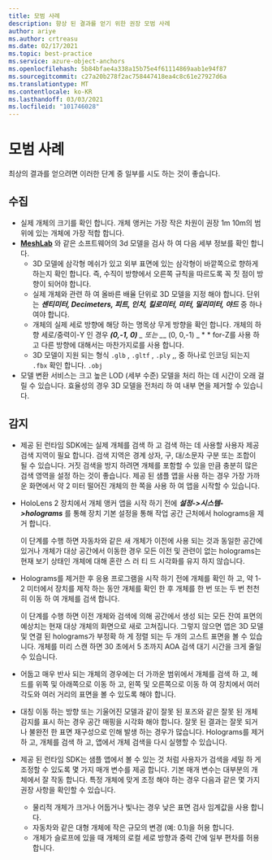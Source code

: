 ```yaml
---
title: 모범 사례
description: 향상 된 결과를 얻기 위한 권장 모범 사례
author: ariye
ms.author: crtreasu
ms.date: 02/17/2021
ms.topic: best-practice
ms.service: azure-object-anchors
ms.openlocfilehash: 5b84bfae4a338a15b75e4f61114869aab1e94f87
ms.sourcegitcommit: c27a20b278f2ac758447418ea4c8c61e27927d6a
ms.translationtype: MT
ms.contentlocale: ko-KR
ms.lasthandoff: 03/03/2021
ms.locfileid: "101746028"
---
```

# <a name="best-practices"></a>모범 사례

최상의 결과를 얻으려면 이러한 단계 중 일부를 시도 하는 것이 좋습니다.

## <a name="ingestion"></a>수집

- 실제 개체의 크기를 확인 합니다. 개체 앵커는 가장 작은 차원이 권장 1m 10m의 범위에 있는 개체에 가장 적합 합니다.
- [**MeshLab**](https://www.meshlab.net/) 와 같은 소프트웨어의 3d 모델을 검사 하 여 다음 세부 정보를 확인 합니다.
  - 3D 모델에 삼각형 메쉬가 있고 외부 표면에 있는 삼각형이 바깥쪽으로 향하게 하는지 확인 합니다. 즉, 수직이 방향에서 오른쪽 규칙을 따르도록 꼭 짓 점이 방향이 되어야 합니다.
  - 실제 개체와 관련 하 여 올바른 배율 단위로 3D 모델을 지정 해야 합니다. 단위는 ***센티미터, Decimeters, 피트, 인치, 킬로미터, 미터, 밀리미터, 야드*** 중 하나 여야 합니다.
  - 개체의 실제 세로 방향에 해당 하는 명목상 무게 방향을 확인 합니다. 개체의 하향 세로/중력이-Y 인 경우 ***(0,-1, 0)** _ 또는 _*_ (0, 0,-1) _ * * for-Z를 사용 하 고 다른 방향에 대해서는 마찬가지로를 사용 합니다.
  - 3D 모델이 지원 되는 형식 `.glb` , `.gltf` , `.ply` ,, 중 하나로 인코딩 되는지 `.fbx` 확인 합니다. `.obj`
- 모델 변환 서비스는 크고 높은 LOD (세부 수준) 모델을 처리 하는 데 시간이 오래 걸릴 수 있습니다. 효율성의 경우 3D 모델을 전처리 하 여 내부 면을 제거할 수 있습니다.

## <a name="detection"></a>감지

- 제공 된 런타임 SDK에는 실제 개체를 검색 하 고 검색 하는 데 사용할 사용자 제공 검색 지역이 필요 합니다. 검색 지역은 경계 상자, 구, 대/소문자 구분 또는 조합이 될 수 있습니다. 거짓 검색을 방지 하려면 개체를 포함할 수 있을 만큼 충분히 많은 검색 영역을 설정 하는 것이 좋습니다. 제공 된 샘플 앱을 사용 하는 경우 가장 가까운 화면에서 약 2 미터 떨어진 개체의 한 쪽을 사용 하 여 앱을 시작할 수 있습니다.
- HoloLens 2 장치에서 개체 앵커 앱을 시작 하기 전에 ***설정->시스템->holograms*** 를 통해 장치 기본 설정을 통해 작업 공간 근처에서 holograms을 제거 합니다.

  이 단계를 수행 하면 자동차와 같은 새 개체가 이전에 사용 되는 것과 동일한 공간에 있거나 개체가 대상 공간에서 이동한 경우 모든 이전 및 관련이 없는 holograms는 현재 보기 상태인 개체에 대해 혼란 스 러 티 드 시각화를 유지 하지 않습니다.
- Holograms를 제거한 후 응용 프로그램을 시작 하기 전에 개체를 확인 하 고, 약 1-2 미터에서 장치를 제작 하는 동안 개체를 확인 한 후 개체를 한 번 또는 두 번 천천히 이동 하 여 개체를 검색 합니다.

  이 단계를 수행 하면 이전 개체와 검색에 의해 공간에서 생성 되는 모든 잔여 표면의 예상치는 현재 대상 개체의 화면으로 새로 고쳐집니다. 그렇지 않으면 앱은 3D 모델 및 연결 된 holograms가 부정확 하 게 정렬 되는 두 개의 고스트 표면을 볼 수 있습니다. 개체를 미리 스캔 하면 30 초에서 5 초까지 AOA 검색 대기 시간을 크게 줄일 수 있습니다.
- 어둡고 매우 반사 되는 개체의 경우에는 더 가까운 범위에서 개체를 검색 하 고, 헤드를 위쪽 및 아래쪽으로 이동 하 고, 왼쪽 및 오른쪽으로 이동 하 여 장치에서 여러 각도와 여러 거리의 표면을 볼 수 있도록 해야 합니다.
- 대칭 이동 하는 방향 또는 기울어진 모델과 같이 잘못 된 포즈와 같은 잘못 된 개체 감지를 표시 하는 경우 공간 매핑을 시각화 해야 합니다. 잘못 된 결과는 잘못 되거나 불완전 한 표면 재구성으로 인해 발생 하는 경우가 많습니다. Holograms를 제거 하 고, 개체를 검색 하 고, 앱에서 개체 검색을 다시 실행할 수 있습니다.
- 제공 된 런타임 SDK는 샘플 앱에서 볼 수 있는 것 처럼 사용자가 검색을 세밀 하 게 조정할 수 있도록 몇 가지 매개 변수를 제공 합니다. 기본 매개 변수는 대부분의 개체에서 잘 작동 합니다. 특정 개체에 맞게 조정 해야 하는 경우 다음과 같은 몇 가지 권장 사항을 확인할 수 있습니다.
  - 물리적 개체가 크거나 어둡거나 빛나는 경우 낮은 표면 검사 임계값을 사용 합니다.
  - 자동차와 같은 대형 개체에 작은 규모의 변경 (예: 0.1)을 허용 합니다.
  - 개체가 슬로프에 있을 때 개체의 로컬 세로 방향과 중력 간에 일부 편차를 허용 합니다.

